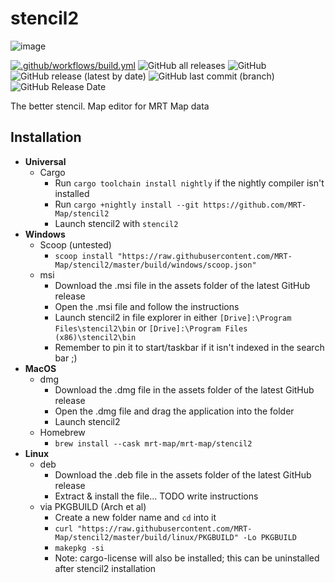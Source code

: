 # stencil2

![image](https://user-images.githubusercontent.com/61975820/197353273-73204a75-7ee3-410c-9d96-3a1d77fd8786.png)

[![.github/workflows/build.yml](https://github.com/MRT-Map/stencil2/actions/workflows/build.yml/badge.svg?branch=master)](https://github.com/MRT-Map/stencil2/actions/workflows/build.yml)
![GitHub all releases](https://img.shields.io/github/downloads/MRT-Map/stencil2/total)
![GitHub](https://img.shields.io/github/license/MRT-Map/stencil2)
![GitHub release (latest by date)](https://img.shields.io/github/v/release/MRT-Map/stencil2)
![GitHub last commit (branch)](https://img.shields.io/github/last-commit/MRT-Map/stencil2/dev)
![GitHub Release Date](https://img.shields.io/github/release-date/MRT-Map/stencil2)

The better stencil. Map editor for MRT Map data

## Installation
* **Universal**
  * Cargo
    * Run `cargo toolchain install nightly` if the nightly compiler isn't installed
    * Run `cargo +nightly install --git https://github.com/MRT-Map/stencil2`
    * Launch stencil2 with `stencil2`
* **Windows**
  * Scoop (untested)
    * `scoop install "https://raw.githubusercontent.com/MRT-Map/stencil2/master/build/windows/scoop.json"`
  * msi
    * Download the .msi file in the assets folder of the latest GitHub release
    * Open the .msi file and follow the instructions
    * Launch stencil2 in file explorer in either `[Drive]:\Program Files\stencil2\bin` or `[Drive]:\Program Files (x86)\stencil2\bin`
    * Remember to pin it to start/taskbar if it isn't indexed in the search bar ;)
* **MacOS**
  * dmg
    * Download the .dmg file in the assets folder of the latest GitHub release
    * Open the .dmg file and drag the application into the folder
    * Launch stencil2
  * Homebrew
    * `brew install --cask mrt-map/mrt-map/stencil2`
* **Linux**
  * deb
    * Download the .deb file in the assets folder of the latest GitHub release
    * Extract & install the file... TODO write instructions
  * via PKGBUILD (Arch et al)
    * Create a new folder name and `cd` into it
    * `curl "https://raw.githubusercontent.com/MRT-Map/stencil2/master/build/linux/PKGBUILD" -Lo PKGBUILD`
    * `makepkg -si`
    * Note: cargo-license will also be installed; this can be uninstalled after stencil2 installation
